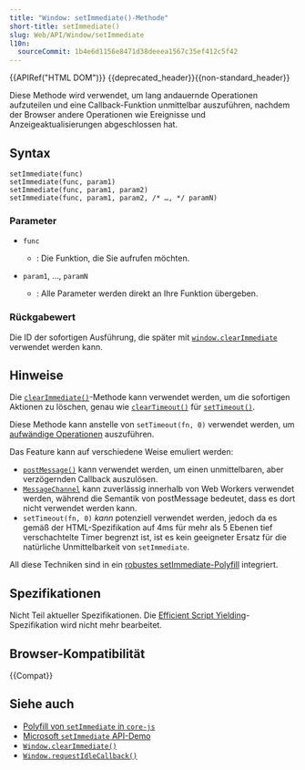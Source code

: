 ```yaml
---
title: "Window: setImmediate()-Methode"
short-title: setImmediate()
slug: Web/API/Window/setImmediate
l10n:
  sourceCommit: 1b4e6d1156e8471d38deeea1567c35ef412c5f42
---
```


{{APIRef("HTML DOM")}} {{deprecated_header}}{{non-standard_header}}

Diese Methode wird verwendet, um lang andauernde Operationen aufzuteilen und eine Callback-Funktion unmittelbar auszuführen, nachdem der Browser andere Operationen wie Ereignisse und Anzeigeaktualisierungen abgeschlossen hat.

## Syntax

```js-nolint
setImmediate(func)
setImmediate(func, param1)
setImmediate(func, param1, param2)
setImmediate(func, param1, param2, /* …, */ paramN)
```

### Parameter

- `func`

  - : Die Funktion, die Sie aufrufen möchten.

- `param1`, …, `paramN`
  - : Alle Parameter werden direkt an Ihre Funktion übergeben.

### Rückgabewert

Die ID der sofortigen Ausführung, die später mit [`window.clearImmediate`](/de/docs/Web/API/Window/clearImmediate) verwendet werden kann.

## Hinweise

Die [`clearImmediate()`](/de/docs/Web/API/Window/clearImmediate)-Methode kann verwendet werden, um die sofortigen Aktionen zu löschen, genau wie [`clearTimeout()`](/de/docs/Web/API/Window/clearTimeout) für [`setTimeout()`](/de/docs/Web/API/Window/setTimeout).

Diese Methode kann anstelle von `setTimeout(fn, 0)` verwendet werden, um [aufwändige Operationen](https://humanwhocodes.com/blog/2009/08/11/timed-array-processing-in-javascript/) auszuführen.

Das Feature kann auf verschiedene Weise emuliert werden:

- [`postMessage()`](/de/docs/Web/API/Window/postMessage) kann verwendet werden, um einen unmittelbaren, aber verzögernden Callback auszulösen.
- [`MessageChannel`](/de/docs/Web/API/MessageChannel) kann zuverlässig innerhalb von Web Workers verwendet werden, während die Semantik von postMessage bedeutet, dass es dort nicht verwendet werden kann.
- `setTimeout(fn, 0)` _kann_ potenziell verwendet werden, jedoch da es gemäß der HTML-Spezifikation auf 4ms für mehr als 5 Ebenen tief verschachtelte Timer begrenzt ist, ist es kein geeigneter Ersatz für die natürliche Unmittelbarkeit von `setImmediate`.

All diese Techniken sind in ein [robustes setImmediate-Polyfill](https://github.com/YuzuJS/setImmediate) integriert.

## Spezifikationen

Nicht Teil aktueller Spezifikationen. Die [Efficient Script Yielding](https://w3c.github.io/setImmediate/#si-setImmediate)-Spezifikation wird nicht mehr bearbeitet.

## Browser-Kompatibilität

{{Compat}}

## Siehe auch

- [Polyfill von `setImmediate` in `core-js`](https://github.com/zloirock/core-js#setimmediate)
- [Microsoft `setImmediate` API-Demo](https://jphpsf.github.io/setImmediate-shim-demo/)
- [`Window.clearImmediate()`](/de/docs/Web/API/Window/clearImmediate)
- [`Window.requestIdleCallback()`](/de/docs/Web/API/Window/requestIdleCallback)
